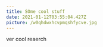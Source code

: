 ```yaml
---
title: SOme cool stuff
date: 2021-01-12T03:55:04.427Z
picture: /w0qhdwxhcvpmqshfycve.jpg
---
```

ver cool reaerch